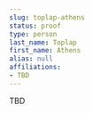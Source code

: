 ```yaml
---
slug: toplap-athens
status: proof
type: person
last_name: Toplap
first_name: Athens
alias: null
affiliations:
- TBD
---
```


TBD


